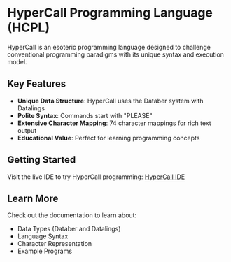 
# HyperCall Programming Language (HCPL)

HyperCall is an esoteric programming language designed to challenge conventional programming paradigms with its unique syntax and execution model.

## Key Features

- **Unique Data Structure**: HyperCall uses the Databer system with Datalings
- **Polite Syntax**: Commands start with "PLEASE"
- **Extensive Character Mapping**: 74 character mappings for rich text output
- **Educational Value**: Perfect for learning programming concepts

## Getting Started

Visit the live IDE to try HyperCall programming: [HyperCall IDE](https://hypercall.example.com)

## Learn More

Check out the documentation to learn about:

- Data Types (Databer and Datalings)
- Language Syntax
- Character Representation
- Example Programs
